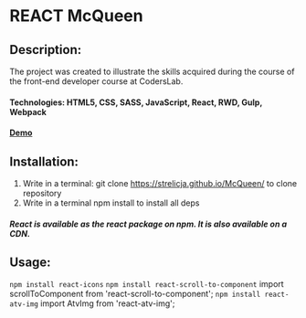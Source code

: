 # REACT McQueen

## Description:
The project was created to illustrate the skills acquired during the course of the front-end developer course at CodersLab.

#### Technologies: HTML5, CSS, SASS, JavaScript, React, RWD, Gulp, Webpack

#### [Demo](https://strelicja.github.io/McQueen/)

## Installation:
1. Write in a terminal:
 git clone https://strelicja.github.io/McQueen/
 to clone repository
2. Write in a terminal npm install to install all deps

##### React is available as the react package on npm. It is also available on a CDN.

## Usage:

`npm install react-icons`
`npm install react-scroll-to-component`
 import scrollToComponent from 'react-scroll-to-component';
`npm install react-atv-img`
 import AtvImg from 'react-atv-img';
